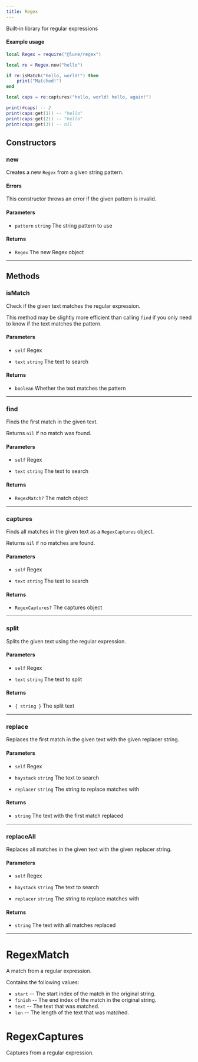 ```yaml
---
title: Regex
---
```


Built-in library for regular expressions

#### Example usage

```lua
local Regex = require("@lune/regex")

local re = Regex.new("hello")

if re:isMatch("hello, world!") then
	print("Matched!")
end

local caps = re:captures("hello, world! hello, again!")

print(#caps) -- 2
print(caps:get(1)) -- "hello"
print(caps:get(2)) -- "hello"
print(caps:get(3)) -- nil
```

## Constructors

### new

Creates a new `Regex` from a given string pattern.

#### Errors

This constructor throws an error if the given pattern is invalid.

#### Parameters

- `pattern` `string` The string pattern to use

#### Returns

- `Regex` The new Regex object

---

## Methods

### isMatch

Check if the given text matches the regular expression.

This method may be slightly more efficient than calling `find`
if you only need to know if the text matches the pattern.

#### Parameters

- `self` Regex

- `text` `string` The text to search

#### Returns

- `boolean` Whether the text matches the pattern

---

### find

Finds the first match in the given text.

Returns `nil` if no match was found.

#### Parameters

- `self` Regex

- `text` `string` The text to search

#### Returns

- `RegexMatch?` The match object

---

### captures

Finds all matches in the given text as a `RegexCaptures` object.

Returns `nil` if no matches are found.

#### Parameters

- `self` Regex

- `text` `string` The text to search

#### Returns

- `RegexCaptures?` The captures object

---

### split

Splits the given text using the regular expression.

#### Parameters

- `self` Regex

- `text` `string` The text to split

#### Returns

- `{ string }` The split text

---

### replace

Replaces the first match in the given text with the given replacer string.

#### Parameters

- `self` Regex

- `haystack` `string` The text to search

- `replacer` `string` The string to replace matches with

#### Returns

- `string` The text with the first match replaced

---

### replaceAll

Replaces all matches in the given text with the given replacer string.

#### Parameters

- `self` Regex

- `haystack` `string` The text to search

- `replacer` `string` The string to replace matches with

#### Returns

- `string` The text with all matches replaced

---

# RegexMatch

A match from a regular expression.

Contains the following values:

- `start` -- The start index of the match in the original string.
- `finish` -- The end index of the match in the original string.
- `text` -- The text that was matched.
- `len` -- The length of the text that was matched.

# RegexCaptures

Captures from a regular expression.
